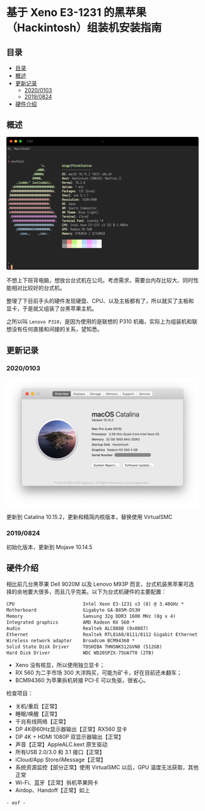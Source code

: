 # 基于 Xeno E3-1231 的黑苹果（Hackintosh）组装机安装指南

## 目录
<!-- TOC -->

- [目录](#目录)
- [概述](#概述)
- [更新记录](#更新记录)
  - [2020/0103](#20200103)
  - [2019/0824](#20190824)
- [硬件介绍](#硬件介绍)

<!-- /TOC -->

## 概述

![neofetch.png](./images/neofetch.png)

不想上下班背电脑，想放台台式机在公司。考虑需求，需要台内存比较大、同时性能相对比较好的台式机。

整理了下目前手头的硬件发现硬盘、CPU、以及主板都有了，所以就买了主板和显卡，于是就又组装了台黑苹果主机。

之所以叫 `Lenovo P310`，是因为使用的是联想的 P310 机箱，实际上为组装机和联想没有任何直接和间接的关系，望知悉。

## 更新记录

### 2020/0103

![about.png](./images/about.png)

更新到 Catalina 10.15.2，更新和精简内核版本，替换使用 VirtualSMC

### 2019/0824

初始化版本，更新到 Mojave 10.14.5


## 硬件介绍

相比前几台黑苹果 Dell 9020M 以及 Lenovo M93P 而言，台式机装黑苹果可选择的余地要大很多，而且几乎完美。以下为台式机硬件的主要配置：

```
CPU                         Intel Xeon E3-1231 v3 (8) @ 3.40GHz *
Motherboard                 Gigabyte GA-B85M-DS3H
Memory                      Samsung 32g DDR3 1600 MHz (8g x 4)
Integrated graphics         AMD Radeon RX 560 *
Audio                       Realtek ALC888B (0x0887)
Ethernet                    Realtek RTL8168/8111/8112 Gigabit Ethernet
Wireless network adapter    Broadcom BCM94360 *
Solid State Disk Driver     TOSHIBA THNSNK512GVN8 (512GB)
Hard Disk Driver            WDC WD20SPZX-75UA7T0 (2TB)
```

* Xeno 没有核显，所以使用独立显卡；
* RX 560 为二手市场 300 大洋购买，可能为矿卡，好在目前还未翻车；
* BCM94360 为苹果拆机转接 PCI-E 可以免驱，很省心。

检查项目： 

* 关机/重启【正常】
* 睡眠/唤醒【正常】
* 千兆有线网络【正常】
* DP 4K@60Hz显示器输出【正常】RX560 显卡
* DP 4K + HDMI 1080P 双显示器输出【正常】
* 声音【正常】AppleALC.kext 原生驱动  
* 所有USB 2.0/3.0 和 3.1 接口【正常】
* iCloud/App Store/iMessage【正常】
* 系统资源监控【部分正常】使用 VirtualSMC 以后，GPU 温度无法获取，其他正常
* Wi-Fi、蓝牙【正常】拆机苹果网卡
* Airdop、Handoff【正常】如上


`- eof -`
